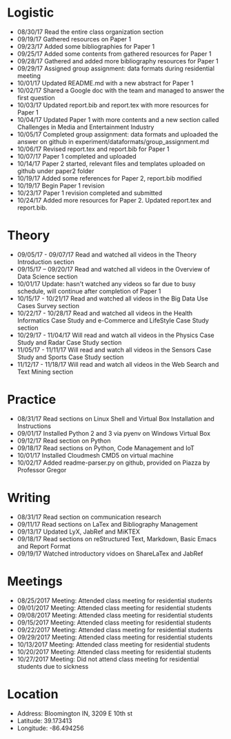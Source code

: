 # Logistic

* 08/30/17 Read the entire class organization section 
* 09/19/17 Gathered resources on Paper 1
* 09/23/17 Added some bibliographies for Paper 1
* 09/25/17 Added some contents from gathered resources for Paper 1
* 09/28/17 Gathered and added more bibliography resources for Paper 1
* 09/29/17 Assigned group assignment: data formats during residential meeting
* 10/01/17 Updated README.md with a new abstract for Paper 1
* 10/02/17 Shared a Google doc with the team and managed to answer the first question
* 10/03/17 Updated report.bib and report.tex with more resources for Paper 1
* 10/04/17 Updated Paper 1 with more contents and a new section called Challenges in Media and Entertainment Industry
* 10/05/17 Completed group assignment: data formats and uploaded the answer on github in experiment/dataformats/group_assignment.md
* 10/06/17 Revised report.tex and report.bib for Paper 1
* 10/07/17 Paper 1 completed and uploaded
* 10/14/17 Paper 2 started, relevant files and templates uploaded on github under paper2 folder
* 10/19/17 Added some references for Paper 2, report.bib modified
* 10/19/17 Begin Paper 1 revision
* 10/23/17 Paper 1 revision completed and submitted 
* 10/24/17 Added more resources for Paper 2. Updated report.tex and report.bib. 

# Theory

* 09/05/17 - 09/07/17 Read and watched all videos in the Theory Introduction section
* 09/15/17 – 09/20/17 Read and watched all videos in the Overview of Data Science section
* 10/01/17 Update: hasn't watched any videos so far due to busy schedule, will continue after completion of Paper 1
* 10/15/17 - 10/21/17 Read and watched all videos in the Big Data Use Cases Survey section
* 10/22/17 - 10/28/17 Read and watched all videos in the Health Informatics Case Study and e-Commerce and LifeStyle Case Study section
* 10/29/17 - 11/04/17 Will read and watch all videos in the Physics Case Study and Radar Case Study section
* 11/05/17 - 11/11/17 Will read and watch all videos in the Sensors Case Study and Sports Case Study section
* 11/12/17 - 11/18/17 Will read and watch all videos in the Web Search and Text Mining section

# Practice

* 08/31/17 Read sections on Linux Shell and Virtual Box Installation and Instructions
* 09/01/17 Installed Python 2 and 3 via pyenv on Windows Virtual Box
* 09/12/17 Read section on Python 
* 09/18/17 Read sections on Python, Code Management and IoT
* 10/01/17 Installed Cloudmesh CMD5 on virtual machine
* 10/02/17 Added readme-parser.py on github, provided on Piazza by Professor Gregor

# Writing

* 08/31/17 Read section on communication research
* 09/11/17 Read sections on LaTex and Bibliography Management
* 09/13/17 Updated LyX, JabRef and MiKTEX
* 09/18/17 Read sections on reStructured Text, Markdown, Basic Emacs and Report Format 
* 09/19/17 Watched introductory vidoes on ShareLaTex and JabRef

# Meetings

* 08/25/2017 Meeting: Attended class meeting for residential students
* 09/01/2017 Meeting: Attended class meeting for residential students
* 09/08/2017 Meeting: Attended class meeting for residential students
* 09/15/2017 Meeting: Attended class meeting for residential students
* 09/22/2017 Meeting: Attended class meeting for residential students
* 09/29/2017 Meeting: Attended class meeting for residential students
* 10/13/2017 Meeting: Attended class meeting for residential students
* 10/20/2017 Meeting: Attended class meeting for residential students
* 10/27/2017 Meeting: Did not attend class meeting for residential students due to sickness

# Location

* Address: Bloomington IN, 3209 E 10th st
* Latitude: 39.173413
* Longitude: -86.494256
